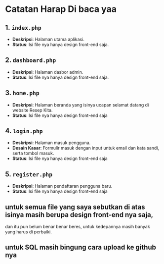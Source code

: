 # Catatan Harap Di baca yaa 

## 1. `index.php`

- **Deskripsi**: Halaman utama aplikasi.
- **Status**: Isi file nya hanya design front-end saja.

## 2. `dashboard.php`

- **Deskripsi**: Halaman dasbor admin.
- **Status**: Isi file nya hanya design front-end saja.

## 3. `home.php`

- **Deskripsi**: Halaman beranda yang isinya ucapan selamat datang di website Resep Kita.
- **Status**: Isi file nya hanya design front-end saja

## 4. `login.php`

- **Deskripsi**: Halaman masuk pengguna.
- **Desain Kasar**: Formulir masuk dengan input untuk email dan kata sandi, serta tombol masuk.
- **Status**: Isi file nya hanya design front-end saja

## 5. `register.php`

- **Deskripsi**: Halaman pendaftaran pengguna baru.
- **Status**: Isi file nya hanya design front-end saja

## untuk semua file yang saya sebutkan di atas isinya masih berupa design front-end nya saja,
dan itu pun belum benar benar beres, untuk kedepannya masih banyak yang harus di perbaiki.

## untuk SQL masih bingung cara upload ke github nya 

